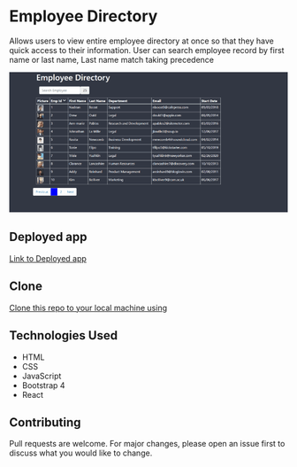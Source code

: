 # Employee Directory

Allows users to view entire employee directory at once so that they have quick access to their information. User can search employee record by first name or last name, Last name match taking precedence

![Screenshot](https://github.com/mesayb/employee-directory-rct/blob/master/employeeDirectoryReact3.gif)

## Deployed app
 [Link to Deployed app](https://mesayb.github.io/employee-directory-rct/)

## Clone
 [Clone this repo to your local machine using](https://github.com/mesayb/employee-directory-rct.git)
 
 ## Technologies Used
 - HTML
 - CSS
 - JavaScript
 - Bootstrap 4
 - React
 
## Contributing
Pull requests are welcome. For major changes, please open an issue first to discuss what you would like to change.

